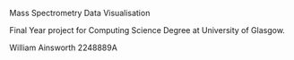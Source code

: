 Mass Spectrometry Data Visualisation

Final Year project for Computing Science Degree at University of Glasgow.

William Ainsworth
2248889A